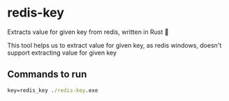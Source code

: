 # redis-key
Extracts value for given key from redis, written in Rust 🦀

This tool helps us to extract value for given key, as redis windows, doesn't support extracting value for given key

## Commands to run

```cmd
key=redis_key ./redis-key.exe
```